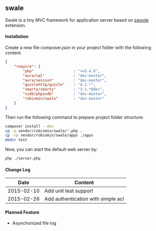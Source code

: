 ## swale
Swale is a tiny MVC framework for application server based on [swoole](http://www.swoole.com/) extension.


#### Installation ####

Create a new file composer.json in your project folder with the following content.

```JSON
{
    "require": {
        "php"                  : ">=5.4.0",
        "aura/sql"             : "dev-master",
        "aura/session"         : "dev-master",
        "guzzlehttp/guzzle"    : "4.1.*",
        "smarty/smarty"        : "3.1.*@dev",
        "ssdb/phpssdb"         : "dev-master",
        "robinmin/swale"       : "dev-master"
    }
}
```

Then run the following command to prepare project folder structure:

```BASH
composer install --dev
cp -p vendor/robinmin/swale/*.php .
cp -rp vendor/robinmin/swale/apps ./apps
mkdir test
```

Now, you can start the default web server by:

```BASH
php ./server.php
```

#### Change Log ####

Date | Content
-------- | --------
2015-02-10 | Add unit test support
2015-02-26 | Add authentication with simple acl

#### Planned Feature ####
  - Asynchonized file log

